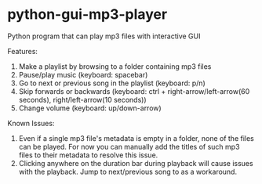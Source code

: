 # python-gui-mp3-player
Python program that can play mp3 files with interactive GUI

Features: 

1) Make a playlist by browsing to a folder containing mp3 files
2) Pause/play music (keyboard: spacebar)
2) Go to next or previous song in the playlist (keyboard: p/n)
3) Skip forwards or backwards (keyboard: ctrl + right-arrow/left-arrow(60 seconds), right/left-arrow(10 seconds))
4) Change volume (keyboard: up/down-arrow)

Known Issues: 

1) Even if a single mp3 file's metadata is empty in a folder, none of the files can be played. For now you can manually add the titles of
   such mp3 files to their metadata to resolve this issue.
2) Clicking anywhere on the duration bar during playback will cause issues with the playback. Jump to next/previous song to as a workaround.

